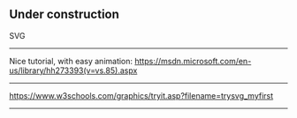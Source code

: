 

## Under construction


SVG


---

Nice tutorial, with easy animation:
https://msdn.microsoft.com/en-us/library/hh273393(v=vs.85).aspx

---

https://www.w3schools.com/graphics/tryit.asp?filename=trysvg_myfirst

---
